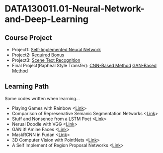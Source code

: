 # DATA130011.01-Neural-Network-and-Deep-Learning

## Course Project
* Project1: [Self-Implemented Neural Network](https://github.com/TrueNobility303/numpy-neural-networks)
* Project2: [Required](https://github.com/TrueNobility303/image-classification-CIFAR10) [Bonus](https://github.com/TrueNobility303/DessiLBI)
* Project3: [Scene Text Recognition](https://github.com/TrueNobility303/scene-text-recognition)
* Final Project(Rapheal Style Transfer):  [CNN-Based Method](https://github.com/TrueNobility303/Raphael-style-transfer-CNN) [GAN-Based Method](https://github.com/TrueNobility303/Raphael-style-transfer-CycleGAN)

## Learning Path

Some codes written when learning...

* Playing Games with Rainbow <[Link](https://github.com/TrueNobility303/rainbow-cartpole)>
* Comparison of Represenative Semanic Segmentation Networks <[Link](https://github.com/TrueNobility303/pytorch-segentation)>
* Stuff and Nonsence from a LSTM Poet <[Link](https://github.com/TrueNobility303/lstm-poem)>
* Nerual Doodle with VGG <[Link](https://github.com/TrueNobility303/gatys-style-tranfer)>
* GAN it! Amine Faces <[Link](https://github.com/TrueNobility303/GAN-face-generator)>
* MaskRCNN in Fudan <[Link](https://github.com/TrueNobility303/maskrcnn-PennFudan)>
* 3D Computer Vision with PointNets <[Link](https://github.com/TrueNobility303/modelnet-pointnet)>
* A Self Implement of Region Proposal Networks <[Link](https://github.com/TrueNobility303/region-proposal-network)>

